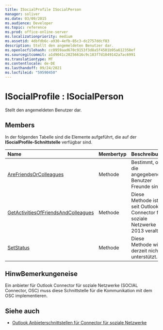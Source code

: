 ```yaml
---
title: ISocialProfile ISocialPerson
manager: soliver
ms.date: 03/09/2015
ms.audience: Developer
ms.topic: reference
ms.prod: office-online-server
ms.localizationpriority: medium
ms.assetid: 4dbfdb6c-a930-4efb-85c3-dc2757ddcf83
description: Stellt den angemeldeten Benutzer dar.
ms.openlocfilehash: cc0959aad670c9153f3d8a5f4501b95a612358ef
ms.sourcegitcommit: a1d9041c20256616c9c183f7d1049142a7ac6991
ms.translationtype: MT
ms.contentlocale: de-DE
ms.lasthandoff: 09/24/2021
ms.locfileid: "59590450"
---
```

# <a name="isocialprofile--isocialperson"></a>ISocialProfile : ISocialPerson

Stellt den angemeldeten Benutzer dar. 
  
## <a name="members"></a>Members

In der folgenden Tabelle sind die Elemente aufgeführt, die auf der **ISocialProfile-Schnittstelle** verfügbar sind. 
  
|**Name**|**Membertyp**|**Beschreibung**|
|:-----|:-----|:-----|
|[AreFriendsOrColleagues](isocialprofile-arefriendsorcolleagues.md) <br/> |Methode  <br/> |Bestimmt, ob die angegebenen Benutzer Freunde sind.  <br/> |
|[GetActivitiesOfFriendsAndColleagues](isocialprofile-getactivitiesoffriendsandcolleagues.md) <br/> |Methode  <br/> |Diese Methode ist seit Outlook Connector für soziale Netzwerke 2013 veraltet.  <br/> |
|[SetStatus](isocialprofile-setstatus.md) <br/> |Methode  <br/> |Diese Methode wird derzeit nicht unterstützt.  <br/> |
   
## <a name="remarks"></a>HinwBemerkungeneise

Ein anbieter für Outlook Connector für soziale Netzwerke (SOCIAL Connector, OSC) muss diese Schnittstelle für die Kommunikation mit dem OSC implementieren.
  
## <a name="see-also"></a>Siehe auch

- [Outlook Anbieterschnittstellen für Connector für soziale Netzwerke](outlook-social-connector-provider-interfaces.md)

